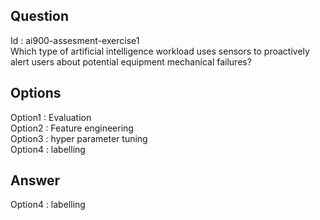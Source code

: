 ## Question
Id : ai900-assesment-exercise1  
Which type of artificial intelligence workload uses sensors to proactively alert users about potential equipment mechanical failures?

## Options
Option1 : Evaluation  
Option2 : Feature engineering  
Option3 : hyper parameter tuning  
Option4 : labelling  

## Answer
Option4 : labelling
